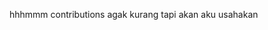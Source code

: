 hhhmmm contributions agak kurang tapi akan aku usahakan
<!---
Jon0ky/Jon0ky is a ✨ special ✨ repository because its `README.md` (this file) appears on your GitHub profile.
You can click the Preview link to take a look at your changes.
--->
